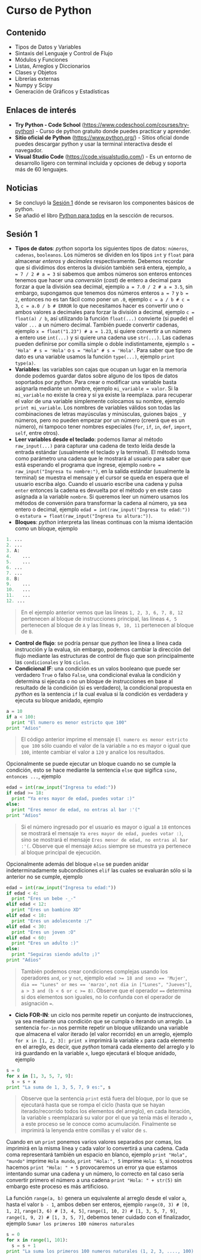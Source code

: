 # Curso de Python

## Contenido

* Tipos de Datos y Variables
* Sintaxis del Lenguaje y Control de Flujo
* Módulos y Funciones
* Listas, Arreglos y Diccionarios
* Clases y Objetos
* Librerías externas
* Numpy y Scipy
* Generación de Gráficos y Estadísticas

## Enlaces de interés

* __Try Python - Code School__ (https://www.codeschool.com/courses/try-python) - Curso de python gratuito donde puedes practicar y aprender.
* __Sitio oficial de Python__ (https://www.python.org/) - Sitios oficial donde puedes descargar python y usar la terminal interactiva desde el navegador.
* __Visual Studio Code__ (https://code.visualstudio.com/) - Es un entorno de desarrollo ligero con terminal incluida y opciones de debug y soporta más de 60 lenguajes.

## Noticias

* Se concluyó la [Sesión 1](https://github.com/badillosoft/python-master/tree/master/sesion_1) dónde se revisaron los componentes básicos de python.
* Se añadió el libro [Python para todos](https://github.com/badillosoft/python-master/blob/master/recursos/python_para_todos.pdf) en la sescción de recursos.

## Sesión 1

* __Tipos de datos__: _python_ soporta los siguientes tipos de datos: `números`, `cadenas`, `booleanos`. Los números se dividen en los tipos `int` y `float` para almacenar _enteros_ y _decimales_ respectivamente. Debemos recordar que si dividimos dos enteros la división también será entera, ejemplo, `a = 7 / 2 # a = 3` si sabemos que ambos números son enteros entonces tenemos que hacer una _conversión_ (_cast_) de entero a decimal para forzar a que la división sea decimal, ejemplo `a = 7.0 / 2 # a = 3.5`, sin embargo, supongamos que tenemos dos números enteros `a = 7` y `b = 2`, entonces no es tan fácil como poner un `.0`, ejemplo `c = a / b # c = 3`, `c = a.0 / b # ERROR` lo que necesitamos hacer es convertir uno o ambos valores a decimales para forzar la división a decimal, ejemplo `c = float(a) / b`, así utilizando la función `float(...)` convierte (si puede) el valor `...` a un número decimal. También puede convertir cadenas, ejemplo `x = float("1.23") # a = 1.23`, si quiere convertir a un número a entero use `int(...)` y si quiere una cadena use `str(...)`. Las cadenas pueden definirse por comilla simple o doble indistintamente, ejemplo `s = 'Hola' # s = 'Hola'` o `s = "Hola" # s = 'Hola'`. Para saber que tipo de dato es una variable usamos la función `type(...)`, ejemplo `print type(a)`.
* __Variables__: las variables son cajas que ocupan un lugar en la memoria donde podemos guardar datos sobre alguno de los tipos de datos soportados por _python_. Para crear o modificar una variable basta asignarla mediante un nombre, ejemplo `mi_variable = valor`. Si la `mi_variable` no existe la crea y si ya existe la reemplaza. para recuperar el valor de una variable simplemente colocamos su nombre, ejemplo `print mi_variable`. Los nombres de variables válidos son todas las combinaciones de letras mayúsculas y minúsculas, guiones bajos `_` y números, pero no pueden empezar por un número (creerá que es un número), ni tampoco tener nombres especiales (`for`, `if`, `in`, `def`, `import`, `self`, entre otros).
* __Leer variables desde el teclado__: podemos llamar al método `raw_input(...)` para capturar una cadena de texto leída desde la entrada estándar (usualmente el teclado y la terminal). El método toma como parámetro una cadena que le mostrará al usuario para saber que está esperando el programa que ingrese, ejemplo `nombre = raw_input("Ingresa tu nombre:")`, en la salida estándar (usualmente la terminal) se muestra el mensaje y el cursor se queda en espera que el usuario escriba algo. Cuando el usuario escribe una cadena y pulsa `enter` entonces la cadena es devuelta por el método y en este caso asignada a la variable `nombre`. Si queremos leer un número usamos los métodos de conversión para transformar la cadena al número, ya sea entero o decimal, ejemplo `edad = int(raw_input("Ingresa tu edad:"))` o `estatura = float(raw_input("Ingresa tu altura:"))`.
* __Bloques__: _python_ interpreta las líneas continuas con la misma identación como un bloque, ejemplo

~~~py
1. ...
2. ...
3. A:
4.    ...
5.    ...
6. ...
7. ...
8. B:
9.    ...
10.   ...
11.   ...
12. ...
~~~

> En el ejemplo anterior vemos que las líneas `1, 2, 3, 6, 7, 8, 12` pertenecen al bloque de instrucciones principal, las líneas `4, 5` pertenecen al bloque de `A` y las líneas `9, 10, 11` pertenecen al bloque de `B`.

* __Control de flujo__: se podría pensar que _python_ lee línea a línea cada instrucción y la evalua, sin embargo, podemos cambiar la dirección del flujo mediante las estructuras de control de flujo que son principalmente las `condicionales` y los `ciclos`.
* __Condicional IF__: una condición es un valos booleano que puede ser verdadero `True` o falso `False`, una condicional evalua la condición y determina si ejecuta o no un bloque de instrucciones en base al resultado de la condición (si es verdadero), la condicional propuesta en _python_ es la sentencia `if` la cual evalua si la condición es verdadera y ejecuta su bloque anidado, ejemplo

~~~py
a = 10
if a < 100:
  print "El numero es menor estricto que 100"
print "Adios"
~~~

> El código anterior imprime el mensaje `El numero es menor estricto que 100` sólo cuando el valor de la variable `a` no es mayor o igual que `100`, intente cambiar el valor a `120` y analice los resultados.

Opcionalmente se puede ejecutar un bloque cuando no se cumple la condición, esto se hace mediante la sentencia `else` que sigifica `sino, entonces ...`, ejemplo

~~~py
edad = int(raw_input("Ingresa tu edad:"))
if edad >= 18:
  print "Ya eres mayor de edad, puedes votar :)"
else:
  print "Eres menor de edad, no entras al bar :'("
print "Adios"
~~~

> Si el número ingresado por el usuario es mayor o igual a `18` entonces se mostrará el mensaje `Ya eres mayor de edad, puedes votar :)`, sino se mostrará el mensaje `Eres menor de edad, no entras al bar :'(`. Observe que el mensaje `Adios` siempre se muestra ya pertenece al bloque principal de ejecución.

Opcionalmente además del bloque `else` se pueden anidar indeterminadamente subcondiciones `elif` las cuales se evaluarán sólo si la anterior no se cumple, ejemplo

~~~py
edad = int(raw_input("Ingresa tu edad:"))
if edad < 4:
  print "Eres un bebe -_-"
elif edad < 12:
  print "Eres un bambino XD"
elif edad < 18:
  print "Eres un adolescente :/"
elif edad < 30:
  print "Eres un joven :O"
elif edad < 60:
  print "Eres un adulto :)"
else:
  print "Seguiras siendo adulto ;)"
print "Adios"
~~~

> También podemos crear condiciones complejas usando los operadores `and`, `or` y `not`, ejemplo `edad >= 18 and sexo == 'Mujer'`, `dia == "Lunes" or mes == 'marzo'`, `not dia in ["Lunes", "Jueves"]`, `a > 3 and (b < 6 or c >= 8)`. Observe que el operador `==` determina si dos elementos son iguales, no lo confunda con el operador de asignación `=`.

* __Ciclo FOR-IN__: un ciclo nos permite repetir un conjunto de instrucciones, ya sea mediante una condición que se cumpla o iterando un arreglo. La sentencia `for-in` nos permite repetir un bloque utilizando una variable que almacena el valor iterado (el valor recorrido) en un arreglo, ejemplo `for x in [1, 2, 3]: print x` imprimirá la variable `x` para cada elemento en el arreglo, es decir, que _python_ tomará cada elemento del arreglo y lo irá guardando en la variable `x`, luego ejecutará el bloque anidado, ejemplo

~~~py
s = 0
for x in [1, 3, 5, 7, 9]:
  s = s + x
print "La suma de 1, 3, 5, 7, 9 es:", s
~~~

> Observe que la sentencia `print` está fuera del bloque, por lo que se ejecutará hasta que se rompa el ciclo (hasta que se hayan iterado/recorrido todos los elementos del arreglo), en cada iteración, la variable `s` reemplazará su valor por el que ya tenía más el iterado `x`, a este proceso se le conoce como acumulación. Finalmente se imprimirá la lenyenda entre comillas y el valor de `s`.

Cuando en un `print` ponemos varios valores separados por comas, los imprimirá en la misma línea y cada valor lo convertirá a una cadena. Cada coma representará también un espacio en blanco, ejemplo `print "Hola", "mundo"` imprime `Hola mundo`, `print "Hola:", 5` imprime `Hola: 5`, si nosotros hacemos `print "Hola: " + 5` provocaremos un error ya que estamos intentando sumar una cadena y un número, lo correcto en tal caso sería convertir primero el número a una cadena `print "Hola: " + str(5)` sin embargo este proceso es más artificioso.

La función `range(a, b)` genera un equivalente al arreglo desde el valor `a`, hasta el valor `b - 1`, ambos deben ser enteros, ejemplo `range(0, 3) # [0, 1, 2]`, `range(3, 6) # [3, 4, 5]`, `range(1, 10, 2) # [1, 3, 5, 7, 9]`, `range(1, 9, 2) # [1, 3, 5, 7]`, debemos tener cuidado con el finalizador, ejemplo `Sumar los primeros 100 números naturales`

~~~py
s = 0
for x in range(1, 101):
  s = s + 1
print "La suma los primeros 100 numeros naturales (1, 2, 3, ...., 100) es", s
~~~



